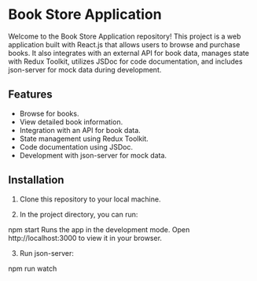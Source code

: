 # Book Store Application

Welcome to the Book Store Application repository! This project is a web application built with React.js that allows users to browse and purchase books. It also integrates with an external API for book data, manages state with Redux Toolkit, utilizes JSDoc for code documentation, and includes json-server for mock data during development.
## Features

- Browse for books.
- View detailed book information.
- Integration with an API for book data.
- State management using Redux Toolkit.
- Code documentation using JSDoc.
- Development with json-server for mock data.

## Installation

1. Clone this repository to your local machine.

2. In the project directory, you can run:

npm start
Runs the app in the development mode.
Open http://localhost:3000 to view it in your browser.

3. Run json-server:

npm run watch
